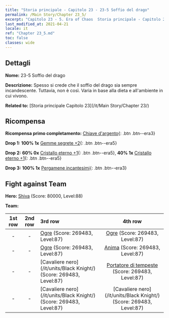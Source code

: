 ```yaml
---
title: "Storia principale - Capitolo 23 - 23-5 Soffio del drago"
permalink: /Main Story/Chapter 23_5/
excerpt: "Capitolo 23 - 5. Era of Chaos  Storia principale - Capitolo 23_5. 23-5 Soffio del drago"
last_modified_at: 2021-04-21
locale: it
ref: "Chapter 23_5.md"
toc: false
classes: wide
---
```


## Dettagli

 **Nome:** 23-5 Soffio del drago

 **Descrizione:** Spesso si crede che il soffio del drago sia sempre incandescente. Tuttavia, non è così. Varia in base alla dieta e all'ambiente in cui vivono.

 **Related to:** [Storia principale Capitolo 23](/it/Main Story/Chapter 23/)

## Ricompensa

 **Ricompensa primo completamento:** [Chiave d'argento](/it/Items/con_693/){: .btn .btn--era3}

 **Drop 1:** **100% 1x** [Gemme segrete +2](/it/Items/mat_79/){: .btn .btn--era5}

 **Drop 2:** **60% 0x** [Cristallo eterno +1](/it/Items/mat_73/){: .btn .btn--era5}, **40% 1x** [Cristallo eterno +1](/it/Items/mat_73/){: .btn .btn--era5}

 **Drop 3:** **100% 1x** [Pergamene incantesimi](/it/Items/con_694/){: .btn .btn--era3}


## Fight against Team
 **Hero:** [Shiva](/it/heroes/Shiva/) (Score: 80000, Level:88)

 **Team:**


  | 1st row | 2nd row | 3rd row | 4th row |
  |:----:|:----:|:----|:----:|
  | - | - | [Ogre](/it/units/Ogre/) (Score: 269483, Level:87)  | [Ogre](/it/units/Ogre/) (Score: 269483, Level:87)  |
  | - | - | [Ogre](/it/units/Ogre/) (Score: 269483, Level:87)  | [Anima](/it/units/Wight/) (Score: 269483, Level:87)  |
  | - | - | [Cavaliere nero](/it/units/Black Knight/) (Score: 269483, Level:87)  | [Portatore di tempeste](/it/units/Stormbringer/) (Score: 269483, Level:87)  |
  | - | - | [Cavaliere nero](/it/units/Black Knight/) (Score: 269483, Level:87)  | [Cavaliere nero](/it/units/Black Knight/) (Score: 269483, Level:87)  |


